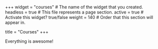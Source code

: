 +++
widget = "courses"  # The name of the widget that you created.
headless = true  # This file represents a page section.
active = true  # Activate this widget? true/false
weight = 140  # Order that this section will appear in.

title = "Courses"
+++

Everything is awesome!